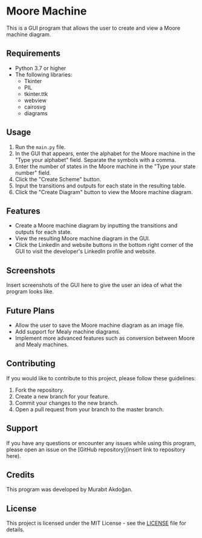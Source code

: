 Moore Machine
=============

This is a GUI program that allows the user to create and view a Moore machine diagram.

Requirements
------------

-   Python 3.7 or higher
-   The following libraries:
    -   Tkinter
    -   PIL
    -   tkinter.ttk
    -   webview
    -   cairosvg
    -   diagrams

Usage
-----

1.  Run the `main.py` file.
2.  In the GUI that appears, enter the alphabet for the Moore machine in the "Type your alphabet" field. Separate the symbols with a comma.
3.  Enter the number of states in the Moore machine in the "Type your state number" field.
4.  Click the "Create Scheme" button.
5.  Input the transitions and outputs for each state in the resulting table.
6.  Click the "Create Diagram" button to view the Moore machine diagram.

Features
--------

-   Create a Moore machine diagram by inputting the transitions and outputs for each state.
-   View the resulting Moore machine diagram in the GUI.
-   Click the LinkedIn and website buttons in the bottom right corner of the GUI to visit the developer's LinkedIn profile and website.

Screenshots
-----------

Insert screenshots of the GUI here to give the user an idea of what the program looks like.

Future Plans
------------

-   Allow the user to save the Moore machine diagram as an image file.
-   Add support for Mealy machine diagrams.
-   Implement more advanced features such as conversion between Moore and Mealy machines.

Contributing
------------

If you would like to contribute to this project, please follow these guidelines:

1.  Fork the repository.
2.  Create a new branch for your feature.
3.  Commit your changes to the new branch.
4.  Open a pull request from your branch to the master branch.

Support
-------

If you have any questions or encounter any issues while using this program, please open an issue on the [GitHub repository](insert link to repository here).

Credits
-------

This program was developed by Murabıt Akdoğan.

License
-------

This project is licensed under the MIT License - see the [LICENSE](https://chat.openai.com/LICENSE) file for details.